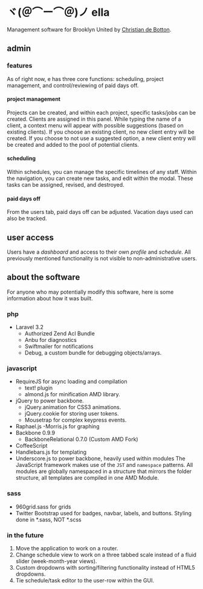 # ヾ(＠⌒ー⌒＠)ノ ella
Management software for Brooklyn United by [Christian de Botton](mailto:debotton@brooklynunited.com).

## admin

### features
As of right now, e has three core functions: scheduling, project management, and control/reviewing of paid days off.

#### project management
Projects can be created, and within each project, specific tasks/jobs can be created. Clients are assigned in this panel. While typing the name of a client, a context menu will appear with possible suggestions (based on existing clients). If you choose an existing client, no new client entry will be created. If you choose to not use a suggested option, a new client entry will be created and added to the pool of potential clients.

#### scheduling
Within schedules, you can manage the specific timelines of any staff. Within the navigation, you can create new tasks, and edit within the modal. These tasks can be assigned, revised, and destroyed.

#### paid days off
From the users tab, paid days off can be adjusted. Vacation days used can also be tracked.

## user access

Users have a *dashboard* and access to their own *profile* and *schedule*. All previously mentioned functionality is not visible to non-administrative users.

## about the software
For anyone who may potentially modify this software, here is some information about how it was built.

### php
- Laravel 3.2
	- Authorized Zend Acl Bundle
	- Anbu for diagnostics
	- Swiftmailer for notifications
	- Debug, a custom bundle for debugging objects/arrays.

### javascript
- RequireJS for async loading and compilation
	- text! plugin
	- almond.js for minification AMD library.
- jQuery to power backbone.
	- jQuery.animation for CSS3 animations.
	- jQuery.cookie for storing user tokens.
	- Mousetrap for complex keypress events.
- Raphael.js
	-Morris.js for graphing
- Backbone 0.9.9
	- BackboneRelational 0.7.0 (Custom AMD Fork)
- CoffeeScript
- Handlebars.js for templating
- Underscore.js to power backbone, heavily used within modules
The JavaScript framework makes use of the `JST` and `namespace` patterns. All modules are globally namespaced in a structure that mirrors the folder structure, all templates are compiled in one AMD Module.

### sass
- 960grid.sass for grids
- Twitter Bootstrap used for badges, navbar, labels, and buttons.
Styling done in *.sass, NOT *.scss

### in the future
1. Move the application to work on a router.
2. Change schedule view to work on a three tabbed scale instead of a fluid slider (week-month-year views).
3. Custom dropdowns with sorting/filtering functionality instead of HTML5 dropdowns.
4. Tie schedule/task editor to the user-row within the GUI.